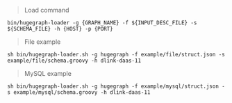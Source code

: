 

> Load command

```shell
bin/hugegraph-loader -g {GRAPH_NAME} -f ${INPUT_DESC_FILE} -s ${SCHEMA_FILE} -h {HOST} -p {PORT}
```



> File example

```shell
sh bin/hugegraph-loader.sh -g hugegraph -f example/file/struct.json -s example/file/schema.groovy -h dlink-daas-11
```



> MySQL example

```shell
sh bin/hugegraph-loader.sh -g hugegraph -f example/mysql/struct.json -s example/mysql/schema.groovy -h dlink-daas-11
```


